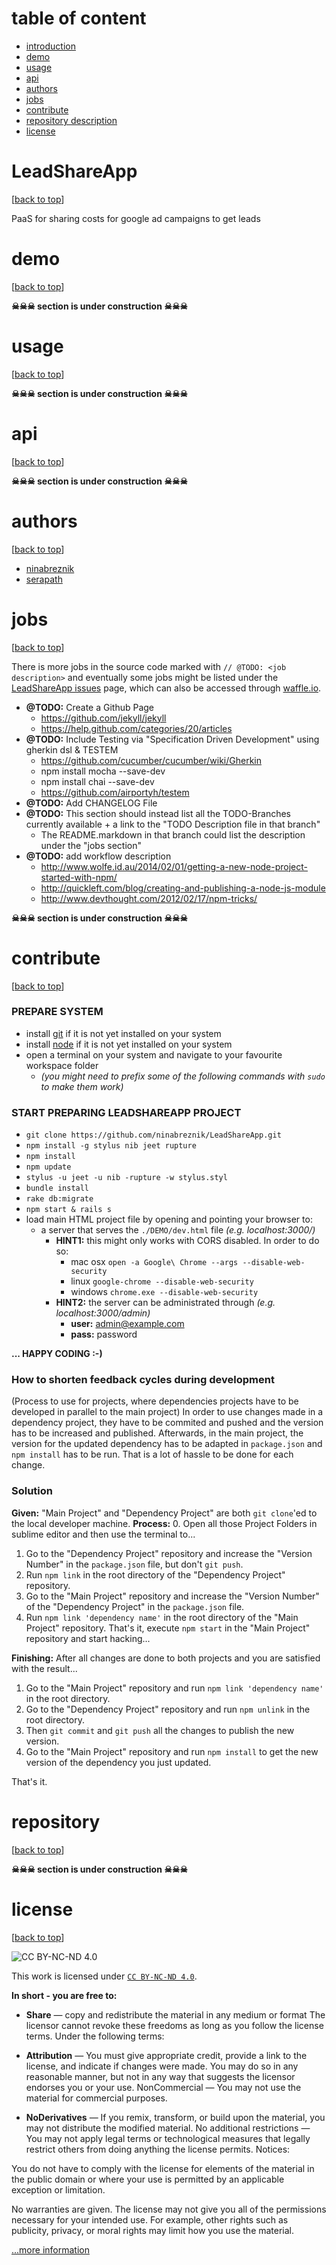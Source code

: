 table of content
=======
* [introduction](#leadshareapp)
* [demo](#demo)
* [usage](#usage)
* [api](#api)
* [authors](#authors)
* [jobs](#jobs)
* [contribute](#contribute)
* [repository description](#repository)
* [license](#license)




LeadShareApp
=====
[[back to top](#table-of-content)]

PaaS for sharing costs for google ad campaigns to get leads




demo
=======
[[back to top](#table-of-content)]

__☠☠☠ section is under construction ☠☠☠__




usage
=======
[[back to top](#table-of-content)]

__☠☠☠ section is under construction ☠☠☠__




api
=======
[[back to top](#table-of-content)]

__☠☠☠ section is under construction ☠☠☠__




authors
=======
[[back to top](#table-of-content)]

* [ninabreznik](https://github.com/ninabreznik "Nina Breznik")
* [serapath](https://github.com/serapath "Alexander Praetorius")




jobs
=======
[[back to top](#table-of-content)]

There is more jobs in the source code marked with `// @TODO: <job description>` and eventually some jobs might be listed under the [LeadShareApp issues](https://github.com/ninabreznik/LeadShareApp/issues "LeadShareApp - open issues") page, which can also be accessed through [waffle.io](https://waffle.io/ninabreznik/LeadShareApp "LeadShareApp - open issues").
* __@TODO:__ Create a Github Page
  * https://github.com/jekyll/jekyll
  * https://help.github.com/categories/20/articles
* __@TODO:__ Include Testing via "Specification Driven Development" using gherkin dsl & TESTEM
  * https://github.com/cucumber/cucumber/wiki/Gherkin
  * npm install mocha --save-dev
  * npm install chai --save-dev
  * https://github.com/airportyh/testem
* __@TODO:__ Add CHANGELOG File
* __@TODO:__ This section should instead list all the TODO-Branches currently available + a link to the "TODO Description file in that branch"
  * The README.markdown in that branch could list the description under the "jobs section"
* __@TODO:__ add workflow description
  * http://www.wolfe.id.au/2014/02/01/getting-a-new-node-project-started-with-npm/ 
  * http://quickleft.com/blog/creating-and-publishing-a-node-js-module
  * http://www.devthought.com/2012/02/17/npm-tricks/

__☠☠☠ section is under construction ☠☠☠__



contribute
=======
[[back to top](#table-of-content)]

### PREPARE SYSTEM
  * install [git](http://git-scm.com "git") if it is not yet installed on your system
  * install [node](http://nodejs.org "nodejs") if it is not yet installed on your system
  * open a terminal on your system and navigate to your favourite workspace folder
    * _(you might need to prefix some of the following commands with `sudo` to make them work)_

### START PREPARING LEADSHAREAPP PROJECT
* `git clone https://github.com/ninabreznik/LeadShareApp.git`
* `npm install -g stylus nib jeet rupture`
* `npm install`
* `npm update`
* `stylus -u jeet -u nib -rupture -w stylus.styl`
* `bundle install`
* `rake db:migrate`
* `npm start & rails s`
* load main HTML project file by opening and pointing your browser to:
  * a server that serves the `./DEMO/dev.html` file _(e.g. localhost:3000/)_
    * __HINT1:__ this might only works with CORS disabled. In order to do so:
      * mac osx `open -a Google\ Chrome --args --disable-web-security`
      * linux `google-chrome --disable-web-security`
      * windows `chrome.exe --disable-web-security`
    * __HINT2:__ the server can be administrated through _(e.g. localhost:3000/admin)_
      * __user:__ admin@example.com
      * __pass:__ password

__... HAPPY CODING :-)__



### How to shorten feedback cycles during development
(Process to use for projects, where dependencies projects have to be developed in parallel to the main project)
In order to use changes made in a dependency project, they have to be commited and pushed and the version has to be increased and published.
Afterwards, in the main project, the version for the updated dependency has to be adapted in `package.json` and `npm install` has to be run.
That is a lot of hassle to be done for each change.


### Solution
__Given:__ "Main Project" and "Dependency Project" are both `git clone`'ed to the local developer machine.
__Process:__
0. Open all those Project Folders in sublime editor and then use the terminal to...
1. Go to the "Dependency Project" repository and increase the "Version Number" in the `package.json` file, but don't `git push`.
2. Run `npm link` in the root directory of the "Dependency Project" repository.
3. Go to the "Main Project" repository and increase the "Version Number" of the "Dependency Project" in the `package.json` file.
4. Run `npm link 'dependency name'` in the root directory of the "Main Project" repository.
That's it, execute `npm start` in the "Main Project" repository and start hacking...

__Finishing:__ After all changes are done to both projects and you are satisfied with the result...
1. Go to the "Main Project" repository and run `npm link 'dependency name'` in the root directory.
2. Go to the "Dependency Project" repository and run `npm unlink` in the root directory.
3. Then `git commit` and `git push` all the changes to publish the new version.
4. Go to the "Main Project" repository and run `npm install` to get the new version of the dependency you just updated.

That's it.




repository
=======
[[back to top](#table-of-content)]

__☠☠☠ section is under construction ☠☠☠__




license
=======
[[back to top](#table-of-content)]

![CC BY-NC-ND 4.0](https://i.creativecommons.org/l/by-nc-nd/4.0/88x31.png "Creative Commons Attribution-NonCommercial-NoDerivatives 4.0 International License")

This work is licensed under <a rel="license" href="https://creativecommons.org/licenses/by-nc-nd/4.0/legalcode" alt="Creative Commons Attribution-NonCommercial-NoDerivatives 4.0 International License">`CC BY-NC-ND 4.0`</a>.

__In short - you are free to:__

* __Share__ — copy and redistribute the material in any medium or format
The licensor cannot revoke these freedoms as long as you follow the license terms.
Under the following terms:

* __Attribution__ — You must give appropriate credit, provide a link to the license, and indicate if changes were made. You may do so in any reasonable manner, but not in any way that suggests the licensor endorses you or your use.
NonCommercial — You may not use the material for commercial purposes.

* __NoDerivatives__ — If you remix, transform, or build upon the material, you may not distribute the modified material.
No additional restrictions — You may not apply legal terms or technological measures that legally restrict others from doing anything the license permits.
Notices:

You do not have to comply with the license for elements of the material in the public domain or where your use is permitted by an applicable exception or limitation.

No warranties are given. The license may not give you all of the permissions necessary for your intended use. For example, other rights such as publicity, privacy, or moral rights may limit how you use the material.

[...more information](https://raw.github.com/ninabreznik/LeadShareApp/master/LICENSE "Creative Commons Attribution-NonCommercial-NoDerivatives 4.0 International License")

